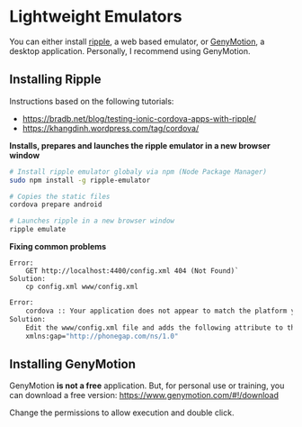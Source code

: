 # Lightweight Emulators

You can either install [ripple](https://www.npmjs.com/package/ripple-emulator), a web based emulator, or [GenyMotion](https://www.genymotion.com/), a desktop application. Personally, I recommend using GenyMotion.

## Installing Ripple

Instructions based on the following tutorials:
* https://bradb.net/blog/testing-ionic-cordova-apps-with-ripple/
* https://khangdinh.wordpress.com/tag/cordova/

**Installs, prepares and launches the ripple emulator in a new browser window**
```bash
# Install ripple emulator globaly via npm (Node Package Manager)
sudo npm install -g ripple-emulator

# Copies the static files
cordova prepare android

# Launches ripple in a new browser window
ripple emulate
```

**Fixing common problems**
```plaintext
Error:
    GET http://localhost:4400/config.xml 404 (Not Found)`
Solution:
    cp config.xml www/config.xml
```

```bash
Error:
    cordova :: Your application does not appear to match the platform you have selected. The version number in your configuration might not match the selected platform version or your configuration file has errors in it.
Solution:
    Edit the www/config.xml file and adds the following attribute to the widget node:
    xmlns:gap="http://phonegap.com/ns/1.0"
```

## Installing GenyMotion

GenyMotion **is not a free** application. But, for personal use or training, you can download a free version:
https://www.genymotion.com/#!/download

Change the permissions to allow execution and double click.
